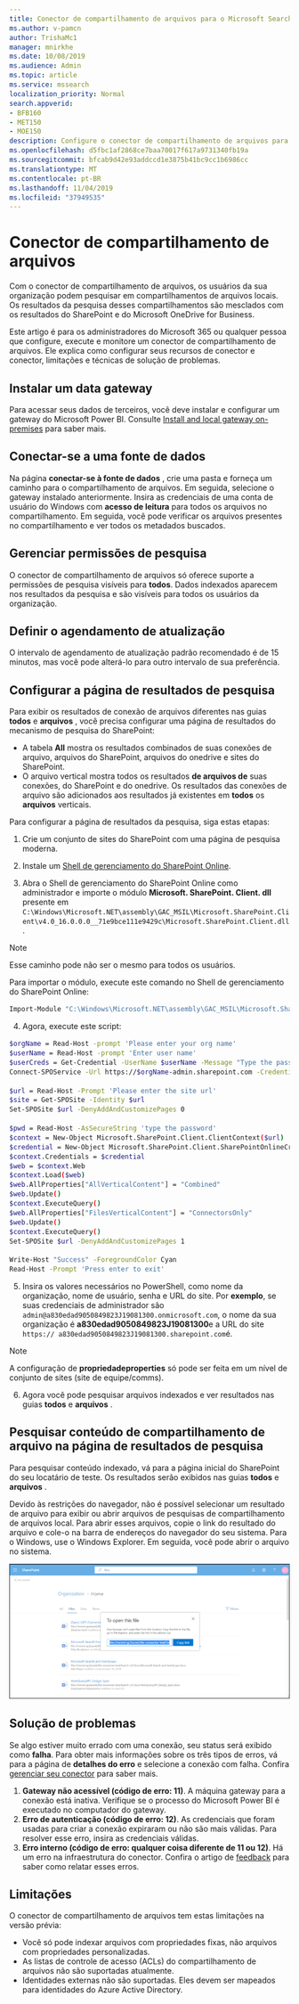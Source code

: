 ```yaml
---
title: Conector de compartilhamento de arquivos para o Microsoft Search
ms.author: v-pamcn
author: TrishaMc1
manager: mnirkhe
ms.date: 10/08/2019
ms.audience: Admin
ms.topic: article
ms.service: mssearch
localization_priority: Normal
search.appverid:
- BFB160
- MET150
- MOE150
description: Configure o conector de compartilhamento de arquivos para o Microsoft Search.
ms.openlocfilehash: d5fbc1af2868ce7baa70017f617a9731340fb19a
ms.sourcegitcommit: bfcab9d42e93addccd1e3875b41bc9cc1b6986cc
ms.translationtype: MT
ms.contentlocale: pt-BR
ms.lasthandoff: 11/04/2019
ms.locfileid: "37949535"
---
```

# <a name="file-share-connector"></a>Conector de compartilhamento de arquivos

Com o conector de compartilhamento de arquivos, os usuários da sua organização podem pesquisar em compartilhamentos de arquivos locais. Os resultados da pesquisa desses compartilhamentos são mesclados com os resultados do SharePoint e do Microsoft OneDrive for Business.

Este artigo é para os administradores do Microsoft 365 ou qualquer pessoa que configure, execute e monitore um conector de compartilhamento de arquivos. Ele explica como configurar seus recursos de conector e conector, limitações e técnicas de solução de problemas.

## <a name="install-a-data-gateway"></a>Instalar um data gateway
Para acessar seus dados de terceiros, você deve instalar e configurar um gateway do Microsoft Power BI. Consulte [Install and local gateway on-premises](https://docs.microsoft.com/data-integration/gateway/service-gateway-install) para saber mais.  

## <a name="connect-to-a-data-source"></a>Conectar-se a uma fonte de dados
Na página **conectar-se à fonte de dados** , crie uma pasta e forneça um caminho para o compartilhamento de arquivos. Em seguida, selecione o gateway instalado anteriormente. Insira as credenciais de uma conta de usuário do Windows com **acesso de leitura** para todos os arquivos no compartilhamento. Em seguida, você pode verificar os arquivos presentes no compartilhamento e ver todos os metadados buscados.

## <a name="manage-search-permissions"></a>Gerenciar permissões de pesquisa
O conector de compartilhamento de arquivos só oferece suporte a permissões de pesquisa visíveis para **todos**. Dados indexados aparecem nos resultados da pesquisa e são visíveis para todos os usuários da organização.

## <a name="set-the-refresh-schedule"></a>Definir o agendamento de atualização
O intervalo de agendamento de atualização padrão recomendado é de 15 minutos, mas você pode alterá-lo para outro intervalo de sua preferência.

## <a name="set-up-your-search-results-page"></a>Configurar a página de resultados de pesquisa
Para exibir os resultados de conexão de arquivos diferentes nas guias **todos** e **arquivos** , você precisa configurar uma página de resultados do mecanismo de pesquisa do SharePoint:
- A tabela **All** mostra os resultados combinados de suas conexões de arquivo, arquivos do SharePoint, arquivos do onedrive e sites do SharePoint. 
- O arquivo vertical mostra todos os resultados **de arquivos de** suas conexões, do SharePoint e do onedrive.
Os resultados das conexões de arquivo são adicionados aos resultados já existentes em **todos** os **arquivos** verticais.

Para configurar a página de resultados da pesquisa, siga estas etapas:
1. Crie um conjunto de sites do SharePoint com uma página de pesquisa moderna.

2. Instale um [Shell de gerenciamento do SharePoint Online](https://www.microsoft.com/download/details.aspx?id=35588).

3. Abra o Shell de gerenciamento do SharePoint Online como administrador e importe o módulo **Microsoft. SharePoint. Client. dll** presente em `C:\Windows\Microsoft.NET\assembly\GAC_MSIL\Microsoft.SharePoint.Client\v4.0_16.0.0.0__71e9bce111e9429c\Microsoft.SharePoint.Client.dll`.

> [!NOTE]
> Esse caminho pode não ser o mesmo para todos os usuários.

Para importar o módulo, execute este comando no Shell de gerenciamento do SharePoint Online:
```bash
Import-Module "C:\Windows\Microsoft.NET\assembly\GAC_MSIL\Microsoft.SharePoint.Client\v4.0_16.0.0.0__71e9bce111e9429c\Microsoft.SharePoint.Client.dll" 
```

4. Agora, execute este script:
```bash
$orgName = Read-Host -prompt 'Please enter your org name'
$userName = Read-Host -prompt 'Enter user name'
$userCreds = Get-Credential -UserName $userName -Message "Type the password"
Connect-SPOService -Url https://$orgName-admin.sharepoint.com -Credential $userCreds

$url = Read-Host -Prompt 'Please enter the site url'
$site = Get-SPOSite -Identity $url
Set-SPOSite $url -DenyAddAndCustomizePages 0

$pwd = Read-Host -AsSecureString 'type the password'
$context = New-Object Microsoft.SharePoint.Client.ClientContext($url)
$credential = New-Object Microsoft.SharePoint.Client.SharePointOnlineCredentials($userName, $pwd)
$context.Credentials = $credential
$web = $context.Web
$context.Load($web)
$web.AllProperties["AllVerticalContent"] = "Combined"
$web.Update()
$context.ExecuteQuery()
$web.AllProperties["FilesVerticalContent"] = "ConnectorsOnly"
$web.Update()
$context.ExecuteQuery()
Set-SPOSite $url -DenyAddAndCustomizePages 1

Write-Host "Success" -ForegroundColor Cyan
Read-Host -Prompt 'Press enter to exit'
```

5. Insira os valores necessários no PowerShell, como nome da organização, nome de usuário, senha e URL do site. Por **exemplo**, se suas credenciais de administrador são `admin@a830edad9050849823J19081300.onmicrosoft.com`, o nome da sua organização é **a830edad9050849823J19081300**e a URL do site `https:// a830edad9050849823J19081300.sharepoint.com`é.

> [!NOTE]
> A configuração de **propriedadeproperties** só pode ser feita em um nível de conjunto de sites (site de equipe/comms).

6. Agora você pode pesquisar arquivos indexados e ver resultados nas guias **todos** e **arquivos** .

## <a name="search-for-file-share-content-in-the-search-results-page"></a>Pesquisar conteúdo de compartilhamento de arquivo na página de resultados de pesquisa
Para pesquisar conteúdo indexado, vá para a página inicial do SharePoint do seu locatário de teste. Os resultados serão exibidos nas guias **todos** e **arquivos** .

Devido às restrições do navegador, não é possível selecionar um resultado de arquivo para exibir ou abrir arquivos de pesquisas de compartilhamento de arquivos local. Para abrir esses arquivos, copie o link do resultado do arquivo e cole-o na barra de endereços do navegador do seu sistema. Para o Windows, use o Windows Explorer. Em seguida, você pode abrir o arquivo no sistema.

![Pesquisa do SharePoint com a caixa de diálogo Copiar link aberta.](media/fileshare-search.png)

## <a name="troubleshooting"></a>Solução de problemas
Se algo estiver muito errado com uma conexão, seu status será exibido como **falha**. Para obter mais informações sobre os três tipos de erros, vá para a página de **detalhes do erro** e selecione a conexão com falha. Confira [gerenciar seu conector](manage-connector.md) para saber mais.
1. **Gateway não acessível (código de erro: 11)**. A máquina gateway para a conexão está inativa. Verifique se o processo do Microsoft Power BI é executado no computador do gateway.
2. **Erro de autenticação (código de erro: 12)**. As credenciais que foram usadas para criar a conexão expiraram ou não são mais válidas. Para resolver esse erro, insira as credenciais válidas.
3. **Erro interno (código de erro: qualquer coisa diferente de 11 ou 12)**. Há um erro na infraestrutura do conector. Confira o artigo de [feedback](connectors-feedback.md) para saber como relatar esses erros.

## <a name="limitations"></a>Limitações
O conector de compartilhamento de arquivos tem estas limitações na versão prévia:
* Você só pode indexar arquivos com propriedades fixas, não arquivos com propriedades personalizadas.
* As listas de controle de acesso (ACLs) do compartilhamento de arquivos não são suportadas atualmente.
* Identidades externas não são suportadas. Eles devem ser mapeados para identidades do Azure Active Directory.
